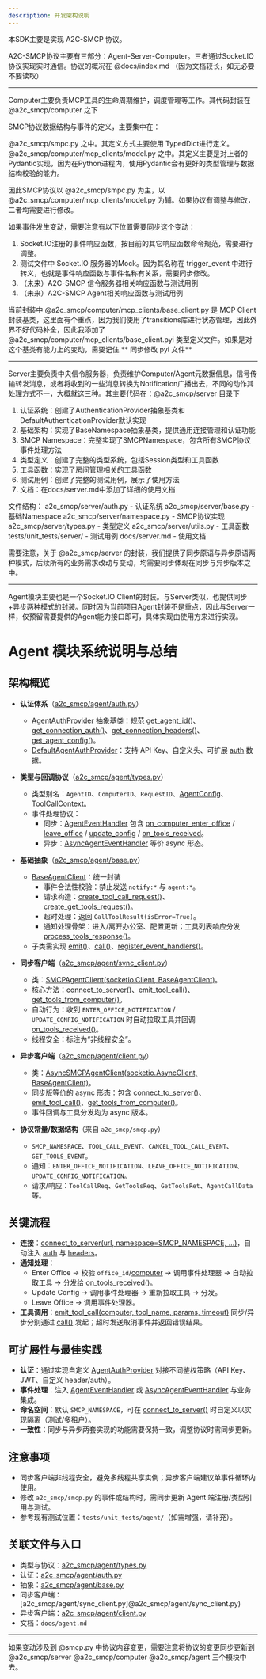 ```yaml
---
description: 开发架构说明
---
```


本SDK主要是实现 A2C-SMCP 协议。

A2C-SMCP协议主要有三部分：Agent-Server-Computer。三者通过Socket.IO协议实现实时通信。协议的概况在 @docs/index.md （因为文档较长，如无必要不要读取）

---

Computer主要负责MCP工具的生命周期维护，调度管理等工作。其代码封装在 @a2c_smcp/computer 之下

SMCP协议数据结构与事件的定义，主要集中在：

@a2c_smcp/smpc.py 之中。其定义方式主要使用 TypedDict进行定义。
@a2c_smcp/computer/mcp_clients/model.py 之中。其定义主要是对上者的Pydantic实现，因为在Python进程内，使用Pydantic会有更好的类型管理与数据结构校验的能力。

因此SMCP协议以 @a2c_smcp/smpc.py 为主，以 @a2c_smcp/computer/mcp_clients/model.py 为辅。如果协议有调整与修改，二者均需要进行修改。

如果事件发生变动，需要注意有以下位置需要同步这个变动：

1. Socket.IO注册的事件响应函数，按目前的其它响应函数命令规范，需要进行调整。
2. 测试文件中 Socket.IO 服务器的Mock。因为其名称在 trigger_event 中进行转义，也就是事件响应函数与事件名称有关系，需要同步修改。
3. （未来）A2C-SMCP 信令服务器相关响应函数与测试用例
4. （未来）A2C-SMCP Agent相关响应函数与测试用例

当前封装中 @a2c_smcp/computer/mcp_clients/base_client.py 是 MCP Client封装基类，这里面有个重点，因为我们使用了transitions库进行状态管理，因此外界不好代码补全，因此我添加了 @a2c_smcp/computer/mcp_clients/base_client.pyi 类型定义文件。如果是对这个基类有能力上的变动，需要记住 ** 同步修改 pyi 文件**

---

Server主要负责中央信令服务器，负责维护Computer/Agent元数据信息，信号传输转发消息，或者将收到的一些消息转换为Notification广播出去，不同的动作其处理方式不一，大概就这三种。其主要代码在：@a2c_smcp/server 目录下

1. 认证系统：创建了AuthenticationProvider抽象基类和DefaultAuthenticationProvider默认实现
2. 基础架构：实现了BaseNamespace抽象基类，提供通用连接管理和认证功能
3. SMCP Namespace：完整实现了SMCPNamespace，包含所有SMCP协议事件处理方法
4. 类型定义：创建了完整的类型系统，包括Session类型和工具函数
5. 工具函数：实现了房间管理相关的工具函数
6. 测试用例：创建了完整的测试用例，展示了使用方法
7. 文档：在docs/server.md中添加了详细的使用文档

文件结构：
a2c_smcp/server/auth.py - 认证系统
a2c_smcp/server/base.py - 基础Namespace
a2c_smcp/server/namespace.py - SMCP协议实现
a2c_smcp/server/types.py - 类型定义
a2c_smcp/server/utils.py - 工具函数
tests/unit_tests/server/ - 测试用例
docs/server.md - 使用文档

需要注意，关于 @a2c_smcp/server 的封装，我们提供了同步原语与异步原语两种模式，后续所有的业务需求改动与变动，均需要同步体现在同步与异步版本之中。

---

Agent模块主要也是一个Socket.IO Client的封装。与Server类似，也提供同步+异步两种模式的封装。同时因为当前项目Agent封装不是重点，因此与Server一样，仅预留需要提供的Agent能力接口即可，具体实现由使用方来进行实现。


# Agent 模块系统说明与总结

## 架构概览

- __认证体系__（[a2c_smcp/agent/auth.py](@a2c_smcp/agent/auth.py:0:0-0:0)）
  - [AgentAuthProvider](@a2c_smcp/agent/auth.py:16:0-64:12) 抽象基类：规范 [get_agent_id()](@a2c_smcp/agent/auth.py:22:4-31:12)、[get_connection_auth()](@a2c_smcp/agent/auth.py:33:4-42:12)、[get_connection_headers()](@a2c_smcp/agent/auth.py:44:4-53:12)、[get_agent_config()](@a2c_smcp/agent/auth.py:131:4-139:9)。
  - [DefaultAgentAuthProvider](@a2c_smcp/agent/auth.py:67:0-139:9)：支持 API Key、自定义头、可扩展 [auth](@a2c_smcp/agent/auth.py:33:4-42:12) 数据。

- __类型与回调协议__（[a2c_smcp/agent/types.py](@a2c_smcp/agent/types.py:0:0-0:0)）
  - 类型别名：`AgentID`、`ComputerID`、`RequestID`、[AgentConfig](@a2c_smcp/agent/types.py:24:0-30:45)、[ToolCallContext](@a2c_smcp/agent/types.py:33:0-41:51)。
  - 事件处理协议：
    - 同步：[AgentEventHandler](@a2c_smcp/agent/types.py:44:0-89:11) 包含 [on_computer_enter_office](@a2c_smcp/agent/types.py:50:4-58:11) / [leave_office](@a2c_smcp/agent/types.py:60:4-68:11) / [update_config](@a2c_smcp/agent/types.py:70:4-78:11) / [on_tools_received](@a2c_smcp/agent/types.py:119:4-124:11)。
    - 异步：[AsyncAgentEventHandler](@a2c_smcp/agent/types.py:92:0-124:11) 等价 async 形态。

- __基础抽象__（[a2c_smcp/agent/base.py](@a2c_smcp/agent/base.py:0:0-0:0)）
  - [BaseAgentClient](@a2c_smcp/agent/base.py:29:0-249:12)：统一封装
    - 事件合法性校验：禁止发送 `notify:*` 与 `agent:*`。
    - 请求构造：[create_tool_call_request()](@a2c_smcp/agent/base.py:83:4-105:9)、[create_get_tools_request()](@a2c_smcp/agent/base.py:107:4-123:9)。
    - 超时处理：返回 `CallToolResult(isError=True)`。
    - 通知处理骨架：进入/离开办公室、配置更新；工具列表响应分发 [process_tools_response()](@a2c_smcp/agent/base.py:220:4-239:65)。
  - 子类需实现 [emit()](@a2c_smcp/agent/sync_client.py:70:4-87:54)、[call()](@a2c_smcp/agent/client.py:90:4-110:66)、[register_event_handlers()](@a2c_smcp/agent/sync_client.py:209:4-216:102)。

- __同步客户端__（[a2c_smcp/agent/sync_client.py](@a2c_smcp/agent/sync_client.py:0:0-0:0)）
  - 类：[SMCPAgentClient(socketio.Client, BaseAgentClient)](@a2c_smcp/agent/sync_client.py:35:0-257:69)。
  - 核心方法：[connect_to_server()](@a2c_smcp/agent/sync_client.py:111:4-142:60)、[emit_tool_call()](@a2c_smcp/agent/client.py:148:4-182:13)、[get_tools_from_computer()](@a2c_smcp/agent/sync_client.py:180:4-207:17)。
  - 自动行为：收到 `ENTER_OFFICE_NOTIFICATION` / `UPDATE_CONFIG_NOTIFICATION` 时自动拉取工具并回调 [on_tools_received()](@a2c_smcp/agent/types.py:119:4-124:11)。
  - 线程安全：标注为“非线程安全”。

- __异步客户端__（[a2c_smcp/agent/client.py](@a2c_smcp/agent/client.py:0:0-0:0)）
  - 类：[AsyncSMCPAgentClient(socketio.AsyncClient, BaseAgentClient)](@a2c_smcp/agent/client.py:35:0-302:65)。
  - 同步版等价的 async 形态：包含 [connect_to_server()](@a2c_smcp/agent/sync_client.py:111:4-142:60)、[emit_tool_call()](@a2c_smcp/agent/client.py:148:4-182:13)、[get_tools_from_computer()](@a2c_smcp/agent/sync_client.py:180:4-207:17)。
  - 事件回调与工具分发均为 async 版本。

- __协议常量/数据结构__（来自 `a2c_smcp/smcp.py`）
  - `SMCP_NAMESPACE`、`TOOL_CALL_EVENT`、`CANCEL_TOOL_CALL_EVENT`、`GET_TOOLS_EVENT`。
  - 通知：`ENTER_OFFICE_NOTIFICATION`、`LEAVE_OFFICE_NOTIFICATION`、`UPDATE_CONFIG_NOTIFICATION`。
  - 请求/响应：`ToolCallReq`、`GetToolsReq`、`GetToolsRet`、`AgentCallData` 等。

## 关键流程

- __连接__：[connect_to_server(url, namespace=SMCP_NAMESPACE, ...)](@a2c_smcp/agent/sync_client.py:111:4-142:60)，自动注入 [auth](@a2c_smcp/agent/auth.py:33:4-42:12) 与 [headers](@a2c_smcp/agent/auth.py:44:4-53:12)。
- __通知处理__：
  - Enter Office → 校验 `office_id`/[computer](@a2c_smcp/agent/sync_client.py:180:4-207:17) → 调用事件处理器 → 自动拉取工具 → 分发给 [on_tools_received()](@a2c_smcp/agent/types.py:119:4-124:11)。
  - Update Config → 调用事件处理器 → 重新拉取工具 → 分发。
  - Leave Office → 调用事件处理器。
- __工具调用__：[emit_tool_call(computer, tool_name, params, timeout)](@a2c_smcp/agent/client.py:148:4-182:13) 同步/异步分别通过 [call()](@a2c_smcp/agent/client.py:90:4-110:66) 发起；超时发送取消事件并返回错误结果。

## 可扩展性与最佳实践

- __认证__：通过实现自定义 [AgentAuthProvider](@a2c_smcp/agent/auth.py:16:0-64:12) 对接不同鉴权策略（API Key、JWT、自定义 header/auth）。
- __事件处理__：注入 [AgentEventHandler](@a2c_smcp/agent/types.py:44:0-89:11) 或 [AsyncAgentEventHandler](@a2c_smcp/agent/types.py:92:0-124:11) 与业务集成。
- __命名空间__：默认 `SMCP_NAMESPACE`，可在 [connect_to_server()](@a2c_smcp/agent/sync_client.py:111:4-142:60) 时自定义以实现隔离（测试/多租户）。
- __一致性__：同步与异步两套实现的功能需要保持一致，调整协议时需同步更新。

## 注意事项

- 同步客户端非线程安全，避免多线程共享实例；异步客户端建议单事件循环内使用。
- 修改 `a2c_smcp/smcp.py` 的事件或结构时，需同步更新 Agent 端注册/类型引用与测试。
- 参考现有测试位置：`tests/unit_tests/agent/`（如需增强，请补充）。

## 关联文件与入口

- 类型与协议：[a2c_smcp/agent/types.py](@a2c_smcp/agent/types.py)
- 认证：[a2c_smcp/agent/auth.py](@/a2c_smcp/agent/auth.py)
- 抽象：[a2c_smcp/agent/base.py](@a2c_smcp/agent/base.py)
- 同步客户端：[a2c_smcp/agent/sync_client.py]@a2c_smcp/agent/sync_client.py)
- 异步客户端：[a2c_smcp/agent/client.py](@a2c_smcp/agent/client.py)
- 文档：`docs/agent.md`

---

如果变动涉及到 @smcp.py 中协议内容变更，需要注意将协议的变更同步更新到 @a2c_smcp/server @a2c_smcp/computer @a2c_smcp/agent 三个模块中去。